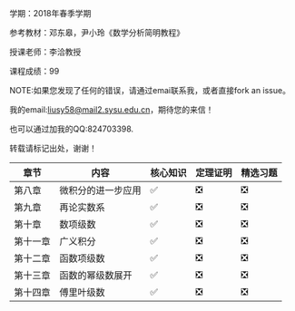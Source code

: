 学期：2018年春季学期

参考教材：邓东皋，尹小玲《数学分析简明教程》

授课老师：李洽教授

课程成绩：99

NOTE:如果您发现了任何的错误，请通过emai联系我，或者直接fork an issue。

我的email:liusy58@mail2.sysu.edu.cn，期待您的来信！

也可以通过加我的QQ:824703398.

转载请标记出处，谢谢！


|章节|内容|核心知识|定理证明|精选习题|
|-|-|-|-|-|
|第八章|微积分的进一步应用|✅|❎|❎|
|第九章|再论实数系|✅|❎|❎|
|第十章|数项级数|✅|❎|❎|
|第十一章|广义积分|✅|❎|❎|
|第十二章|函数项级数|✅|❎|❎|
|第十三章|函数的幂级数展开|✅|❎|❎|
|第十四章|傅里叶级数|✅|❎|❎|


